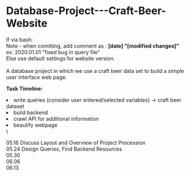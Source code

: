# Database-Project---Craft-Beer-Website

If via bash:\
Note - when comitting, add comment as : <b>[date] "[modified changes]"</b>\
ex: 2020.01.01 "fixed bug in query file"\
Else use default settings for website version.\
\
A database project in which we use a craft beer data set to build a simple user interface web page.


<b> Task Timeline: </b>
<li> write queries (consider user entered/selected variables) -> craft beer dataset </li>
<li> build backend </li>
<li> crawl API for additional information </li>
<li> beautify webpage </li>\


05.16 Discuss Layout and Overview of Project Procession\
05.24 Design Queries, Find Backend Resources\
05.30\
06.06\
06.13
